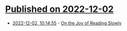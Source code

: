 # [Published on 2022-12-02](index.md)

* [2022-12-02, 10:14:55](https://news.ycombinator.com/item?id=33828733) - [On the Joy of Reading Slowly](https://www.theguardian.com/books/2022/dec/02/i-want-to-savour-every-word-the-joy-of-reading-slowly)

